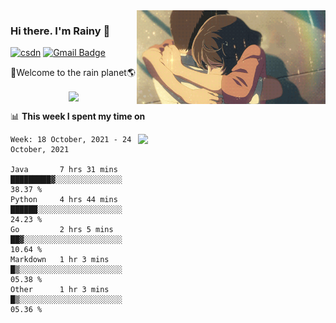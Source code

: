 <img  align='right' height="150" src="https://github.com/LikeRainDay/LikeRainDay/blob/master/pic/img_rain_1.gif?raw=true">



### Hi there. I'm Rainy :lemon:

[![csdn](https://img.shields.io/badge/-csdn-c14438?style=flat-square&logo=c&logoColor=white)](https://blog.csdn.net/qq_15807167)
[![Gmail Badge](https://img.shields.io/badge/-gmail-c14438?style=flat-square&logo=Gmail&logoColor=white&link=mailto:houshuai0816@gmail.com)](mailto:houshuai0816@gmail.com)

🚀Welcome to the rain planet🌎

<center>
<img align='center'  src="https://source.unsplash.com/random/1200x600">
</center>

📊 **This week I spent my time on**

<img align='right'   width="300" src="https://github-readme-stats.vercel.app/api?username=LikeRainDay&show_icons=true&title_color=fff&icon_color=79ff97&text_color=9f9f9f&bg_color=151515">

<!--START_SECTION:waka-->
```text
Week: 18 October, 2021 - 24 October, 2021

Java       7 hrs 31 mins   █████████▓░░░░░░░░░░░░░░░   38.37 % 
Python     4 hrs 44 mins   ██████░░░░░░░░░░░░░░░░░░░   24.23 % 
Go         2 hrs 5 mins    ██▓░░░░░░░░░░░░░░░░░░░░░░   10.64 % 
Markdown   1 hr 3 mins     █▒░░░░░░░░░░░░░░░░░░░░░░░   05.38 % 
Other      1 hr 3 mins     █▒░░░░░░░░░░░░░░░░░░░░░░░   05.36 % 
```
<!--END_SECTION:waka-->
